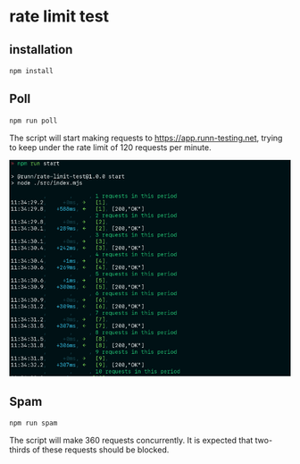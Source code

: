 # rate limit test

## installation

```bash
npm install
```

## Poll

```bash
npm run poll
```

The script will start making requests to https://app.runn-testing.net, trying
to keep under the rate limit of 120 requests per minute.

![](./screenshot.png)

## Spam

```bash
npm run spam
```

The script will make 360 requests concurrently. It is expected that two-thirds
of these requests should be blocked.
